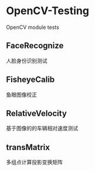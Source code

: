 # OpenCV-Testing
OpenCV module tests

## FaceRecognize
人脸身份识别测试

## FisheyeCalib
鱼眼图像校正

## RelativeVelocity
基于图像的的车辆相对速度测试

## transMatrix
多组点计算投影变换矩阵
